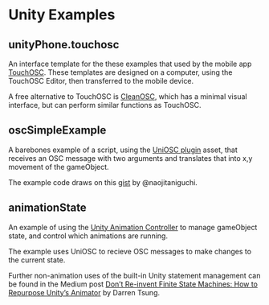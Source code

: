 # Unity Examples

## unityPhone.touchosc

An interface template for the these examples that used by the mobile app [TouchOSC](https://hexler.net/software/touchosc). These templates are designed on a computer, using the TouchOSC Editor, then transferred to the mobile device.

A free alternative to TouchOSC is [CleanOSC](https://itunes.apple.com/us/app/clean-osc/id1235192209?mt=8), which has a minimal visual interface, but can perform similar functions as TouchOSC.

## oscSimpleExample

A barebones example of a script, using the [UniOSC plugin](http://uniosc.monoflow.org) asset, that receives an OSC message with two arguments and translates that into x,y movement of the gameObject.

The example code draws on this [gist](https://gist.github.com/naojitaniguchi/58afae51ee98c5da38718bc70b2a609d) by @naojitaniguchi.

## animationState

An example of using the [Unity Animation Controller](https://unity3d.com/learn/tutorials/topics/animation/animator-controller?playlist=17099) to manage gameObject state, and control which animations are running.

The example uses UniOSC to recieve OSC messages to make changes to the current state.

Further non-animation uses of the built-in Unity statement management can be found in the Medium post [Don’t Re-invent Finite State Machines: How to Repurpose Unity’s Animator](https://medium.com/the-unity-developers-handbook/dont-re-invent-finite-state-machines-how-to-repurpose-unity-s-animator-7c6c421e5785) by Darren Tsung.

